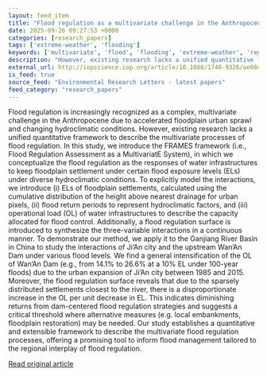 ```yaml
---
layout: feed_item
title: "Flood regulation as a multivariate challenge in the Anthropocene: a systematic modeling approach"
date: 2025-09-26 09:27:53 +0000
categories: [research_papers]
tags: ['extreme-weather', 'flooding']
keywords: ['multivariate', 'flood', 'flooding', 'extreme-weather', 'regulation']
description: "However, existing research lacks a unified quantitative framework to describe the multivariate processes of flood regulation"
external_url: http://iopscience.iop.org/article/10.1088/1748-9326/ae08ce
is_feed: true
source_feed: "Environmental Research Letters - latest papers"
feed_category: "research_papers"
---
```


Flood regulation is increasingly recognized as a complex, multivariate challenge in the Anthropocene due to accelerated floodplain urban sprawl and changing hydroclimatic conditions. However, existing research lacks a unified quantitative framework to describe the multivariate processes of flood regulation. In this study, we introduce the FRAMES framework (i.e., Flood Regulation Assessment as a MultivariatE System), in which we conceptualize the flood regulation as the responses of water infrastructures to keep floodplain settlement under certain flood exposure levels (ELs) under diverse hydroclimatic conditions. To explicitly model the interactions, we introduce (i) ELs of floodplain settlements, calculated using the cumulative distribution of the height above nearest drainage for urban pixels, (ii) flood return periods to represent hydroclimatic factors, and (iii) operational load (OL) of water infrastructures to describe the capacity allocated for flood control. Additionally, a flood regulation surface is introduced to synthesize the three-variable interactions in a continuous manner. To demonstrate our method, we apply it to the Ganjiang River Basin in China to study the interactions of Ji’An city and the upstream Wan’An Dam under various flood levels. We find a general intensification of the OL of Wan’An Dam (e.g., from 14.1% to 26.6% at a 10% EL under 100-year floods) due to the urban expansion of Ji’An city between 1985 and 2015. Moreover, the flood regulation surface reveals that due to the sparsely distributed settlements closest to the river, there is a disproportionate increase in the OL per unit decrease in EL. This indicates diminishing returns from dam-centered flood regulation strategies and suggests a critical threshold where alternative measures (e.g. local embankments, floodplain restoration) may be needed. Our study establishes a quantitative and extensible framework to describe the multivariate flood regulation processes, offering a promising tool to inform flood management tailored to the regional interplay of flood regulation.

[Read original article](http://iopscience.iop.org/article/10.1088/1748-9326/ae08ce)
